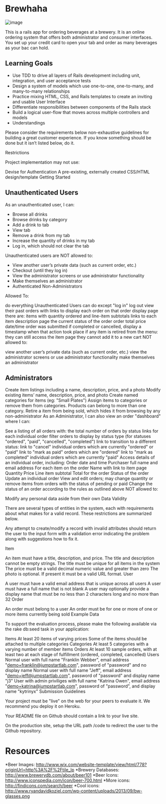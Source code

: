 Brewhaha
========

![image](http://ocbrewfest.com/2013admin/wp-content/uploads/2013/05/logo-lg1.png)

This is a rails app for ordering beverages at a brewery.  It is an online ordering system that offers both administrator and consumer interfaces.  You set up your credit card to open your tab and order as many beverages as your bac can hold. 

Learning Goals
---------------

+ Use TDD to drive all layers of Rails development including unit, integration, and user acceptance tests
+ Design a system of models which use one-to-one, one-to-many, and many-to-many relationships
+ Practice mixing HTML, CSS, and Rails templates to create an inviting and usable User Interface
+ Differentiate responsibilities between components of the Rails stack
+ Build a logical user-flow that moves across multiple controllers and models
+ Understandings

Please consider the requirements below non-exhaustive guidelines for building a great customer experience. If you know something should be done but it isn’t listed below, do it.

Restrictions

Project implementation may not use:

Devise for Authentication
A pre-existing, externally created CSS/HTML design/template
Getting Started



Unauthenticated Users
---------------------

As an unauthenticated user, I can:

+ Browse all drinks
+ Browse drinks by category
+ Add a drink to tab
+ View tab
+ Remove a drink from my tab
+ Increase the quantity of drinks in my tab
+ Log in, which should not clear the tab

Unauthenticated users are NOT allowed to:

- View another user’s private data (such as current order, etc.)
- Checkout (until they log in)
- View the administrator screens or use administrator functionality
- Make themselves an administrator
- Authenticated Non-Administrators

Allowed To:

do everything Unauthenticated Users can do except "log in"
log out
view their past orders with links to display each order
on that order display page there are:
items with quantity ordered and line-item subtotals
links to each item description page
the current status of the order
order total price
date/time order was submitted
if completed or cancelled, display a timestamp when that action took place
if any item is retired from the menu:
they can still access the item page
they cannot add it to a new cart
NOT allowed to:

view another user’s private data (such as current order, etc.)
view the administrator screens or use administrator functionality
make themselves an administrator

Administrators
--------------
Create item listings including a name, description, price, and a photo
Modify existing items’ name, description, price, and photo
Create named categories for items (eg: "Small Plates")
Assign items to categories or remove them from categories. Products can belong to more than one category.
Retire a item from being sold, which hides it from browsing by any non-administrator
As an Administrator, I can also view an order "dashboard" where I can:

See a listing of all orders with:
the total number of orders by status
links for each individual order
filter orders to display by status type (for statuses "ordered", "paid", "cancelled", "completed")
link to transition to a different status:
link to "cancel" individual orders which are currently "ordered" or "paid"
link to "mark as paid" orders which are "ordered"
link to "mark as completed" individual orders which are currently "paid"
Access details of an individual order, including:
Order date and time
Purchaser full name and email address
For each item on the order
Name with link to item page
Quantity
Price
Line item subtotal
Total for the order
Status of the order
Update an individual order
View and edit orders; may change quantity or remove items from orders with the status of pending or paid
Change the status of an order according to the rules as outlined above
NOT allowed to:

Modify any personal data aside from their own
Data Validity

There are several types of entities in the system, each with requirements about what makes for a valid record. These restrictions are summarized below.

Any attempt to create/modify a record with invalid attributes should return the user to the input form with a validation error indicating the problem along with suggestions how to fix it.

Item

An item must have a title, description, and price.
The title and description cannot be empty strings.
The title must be unique for all items in the system
The price must be a valid decimal numeric value and greater than zero
The photo is optional. If present it must be a valid URL format.
User

A user must have a valid email address that is unique across all users
A user must have a full name that is not blank
A user may optionally provide a display name that must be no less than 2 characters long and no more than 32
Order

An order must belong to a user
An order must be for one or more of one or more items currently being sold
Example Data

To support the evaluation process, please make the following available via the rake db:seed task in your application:

Items
At least 20 items of varying prices
Some of the items should be attached to multiple categories
Categories
At least 5 categories with a varying number of member items
Orders
At least 10 sample orders, with at least two at each stage of fulfillment (ordered, completed, cancelled)
Users
Normal user with full name "Franklin Webber", email address "demo+franklin@jumpstartlab.com", password of "password" and no display name
Normal user with full name "Jeff", email address "demo+jeff@jumpstartlab.com", password of "password" and display name "j3"
User with admin priviliges with full name "Katrina Owen", email address "demo+katrina@jumpstartlab.com", password of "password", and display name "kytrinyx"
Submission Guidelines

Your project must be "live" on the web for your peers to evaluate it. We recommend you deploy it on Heroku.

Your README file on Github should contain a link to your live site.

On the production site, setup the URL path /code to redirect the user to the Github repository.


Resources
=========
*Beer Images: http://www.wix.com/website-template/view/html/778?originUrl=http%3A%2F%2Ftile_lp
*Brewery Databases: http://www.brewerydb.com/about/beer101
*Beer Icons: http://www.iconspedia.com/icon/beer-700.html
*More icons: http://findicons.com/search/beer
*Cool icons: http://www.ryandavidkoziel.com/wp-content/uploads/2013/09/bw-glasses.png
